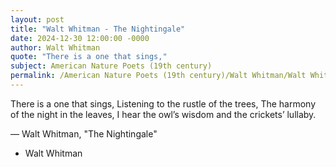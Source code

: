 ```yaml
---
layout: post
title: "Walt Whitman - The Nightingale"
date: 2024-12-30 12:00:00 -0000
author: Walt Whitman
quote: "There is a one that sings,"
subject: American Nature Poets (19th century)
permalink: /American Nature Poets (19th century)/Walt Whitman/Walt Whitman - The Nightingale
---
```


There is a one that sings,
  Listening to the rustle of the trees,
  The harmony of the night in the leaves,
  I hear the owl’s wisdom and the crickets’ lullaby.

— Walt Whitman, "The Nightingale"

- Walt Whitman
